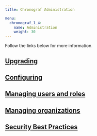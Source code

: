 ```yaml
---
title: Chronograf Administration

menu:
  chronograf_1_4:
    name: Administration
    weight: 30
---
```


Follow the links below for more information.

## [Upgrading](/chronograf/v1.4/administration/upgrading/)

## [Configuring](/chronograf/v1.4/administration/configuration/)

## [Managing users and roles](/chronograf/v1.4/administration/managing-users/)

## [Managing organizations](/chronograf/v1.4/administration/managing-organizations/)

## [Security Best Practices](/chronograf/v1.4/administration/security-best-practices/)
